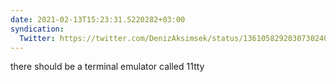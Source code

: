 ```yaml
---
date: 2021-02-13T15:23:31.5220282+03:00
syndication:
  Twitter: https://twitter.com/DenizAksimsek/status/1361058292030730240
---
```


there should be a terminal emulator called 11tty
